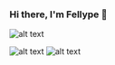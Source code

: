 ### Hi there, I'm Fellype 👋

![alt text](https://www.codewars.com/users/Fellype.Queiroz/badges/large)

![alt text](https://github-readme-stats.vercel.app/api/top-langs/?username=fellypeq&theme=dark)
![alt text](https://github-readme-stats.vercel.app/api?username=fellypeq&show_icons=true&theme=dark)

<!--
**FellypeQ/fellypeq** is a ✨ _special_ ✨ repository because its `README.md` (this file) appears on your GitHub profile.

Here are some ideas to get you started:

- 🔭 I’m currently working on ...
- 🌱 I’m currently learning ...
- 👯 I’m looking to collaborate on ...
- 🤔 I’m looking for help with ...
- 💬 Ask me about ...
- 📫 How to reach me: ...
- 😄 Pronouns: ...
- ⚡ Fun fact: ...
-->
